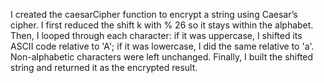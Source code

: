 I created the caesarCipher function to encrypt a string using Caesar’s cipher. I first reduced the shift k with % 26 so it stays within the alphabet. Then, I looped through each character: if it was uppercase, I shifted its ASCII code relative to 'A'; if it was lowercase, I did the same relative to 'a'. Non-alphabetic characters were left unchanged. Finally, I built the shifted string and returned it as the encrypted result.